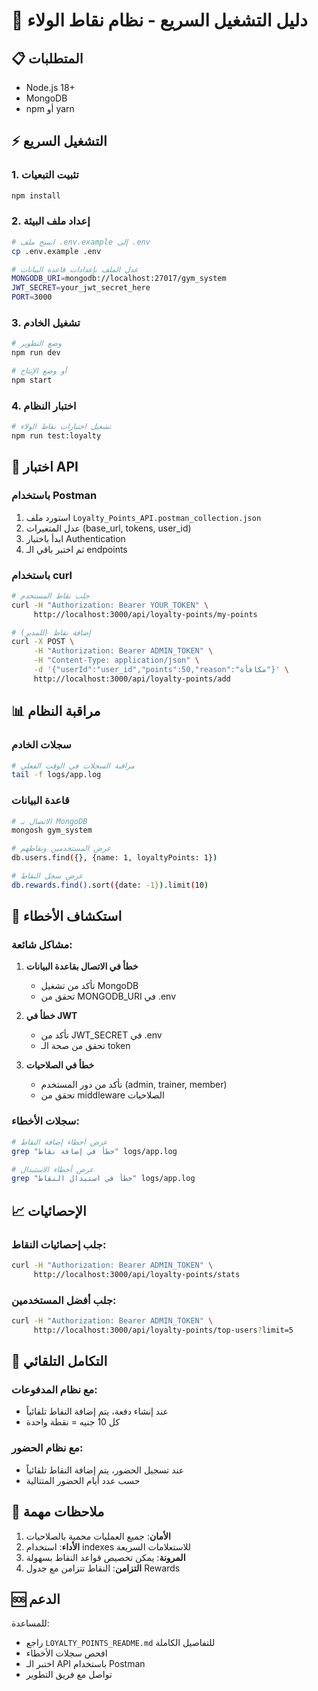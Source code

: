 # 🚀 دليل التشغيل السريع - نظام نقاط الولاء

## 📋 المتطلبات
- Node.js 18+
- MongoDB
- npm أو yarn

## ⚡ التشغيل السريع

### 1. تثبيت التبعيات
```bash
npm install
```

### 2. إعداد ملف البيئة
```bash
# انسخ ملف .env.example إلى .env
cp .env.example .env

# عدل الملف بإعدادات قاعدة البيانات
MONGODB_URI=mongodb://localhost:27017/gym_system
JWT_SECRET=your_jwt_secret_here
PORT=3000
```

### 3. تشغيل الخادم
```bash
# وضع التطوير
npm run dev

# أو وضع الإنتاج
npm start
```

### 4. اختبار النظام
```bash
# تشغيل اختبارات نقاط الولاء
npm run test:loyalty
```

## 🔧 اختبار API

### باستخدام Postman
1. استورد ملف `Loyalty_Points_API.postman_collection.json`
2. عدل المتغيرات (base_url, tokens, user_id)
3. ابدأ باختبار Authentication
4. ثم اختبر باقي الـ endpoints

### باستخدام curl
```bash
# جلب نقاط المستخدم
curl -H "Authorization: Bearer YOUR_TOKEN" \
     http://localhost:3000/api/loyalty-points/my-points

# إضافة نقاط (للمدير)
curl -X POST \
     -H "Authorization: Bearer ADMIN_TOKEN" \
     -H "Content-Type: application/json" \
     -d '{"userId":"user_id","points":50,"reason":"مكافأة"}' \
     http://localhost:3000/api/loyalty-points/add
```

## 📊 مراقبة النظام

### سجلات الخادم
```bash
# مراقبة السجلات في الوقت الفعلي
tail -f logs/app.log
```

### قاعدة البيانات
```bash
# الاتصال بـ MongoDB
mongosh gym_system

# عرض المستخدمين ونقاطهم
db.users.find({}, {name: 1, loyaltyPoints: 1})

# عرض سجل النقاط
db.rewards.find().sort({date: -1}).limit(10)
```

## 🐛 استكشاف الأخطاء

### مشاكل شائعة:
1. **خطأ في الاتصال بقاعدة البيانات**
   - تأكد من تشغيل MongoDB
   - تحقق من MONGODB_URI في .env

2. **خطأ في JWT**
   - تأكد من JWT_SECRET في .env
   - تحقق من صحة الـ token

3. **خطأ في الصلاحيات**
   - تأكد من دور المستخدم (admin, trainer, member)
   - تحقق من middleware الصلاحيات

### سجلات الأخطاء:
```bash
# عرض أخطاء إضافة النقاط
grep "خطأ في إضافة نقاط" logs/app.log

# عرض أخطاء الاستبدال
grep "خطأ في استبدال النقاط" logs/app.log
```

## 📈 الإحصائيات

### جلب إحصائيات النقاط:
```bash
curl -H "Authorization: Bearer ADMIN_TOKEN" \
     http://localhost:3000/api/loyalty-points/stats
```

### جلب أفضل المستخدمين:
```bash
curl -H "Authorization: Bearer ADMIN_TOKEN" \
     http://localhost:3000/api/loyalty-points/top-users?limit=5
```

## 🔄 التكامل التلقائي

### مع نظام المدفوعات:
- عند إنشاء دفعة، يتم إضافة النقاط تلقائياً
- كل 10 جنيه = نقطة واحدة

### مع نظام الحضور:
- عند تسجيل الحضور، يتم إضافة النقاط تلقائياً
- حسب عدد أيام الحضور المتتالية

## 📝 ملاحظات مهمة

1. **الأمان**: جميع العمليات محمية بالصلاحيات
2. **الأداء**: استخدام indexes للاستعلامات السريعة
3. **المرونة**: يمكن تخصيص قواعد النقاط بسهولة
4. **التزامن**: النقاط تتزامن مع جدول Rewards

## 🆘 الدعم

للمساعدة:
- راجع `LOYALTY_POINTS_README.md` للتفاصيل الكاملة
- افحص سجلات الأخطاء
- اختبر الـ API باستخدام Postman
- تواصل مع فريق التطوير
